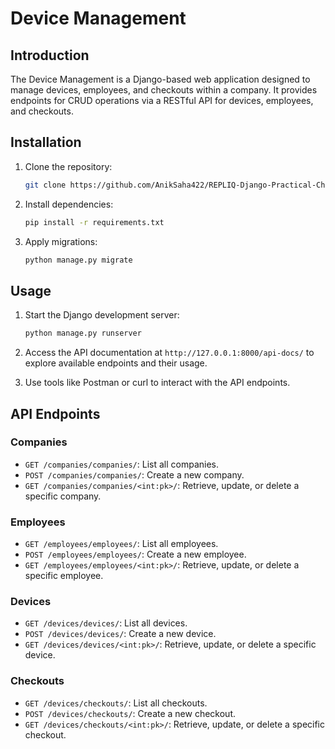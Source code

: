 # Device Management

## Introduction
The Device Management is a Django-based web application designed to manage devices, employees, and checkouts within a company. It provides endpoints for CRUD operations via a RESTful API for devices, employees, and checkouts.

## Installation
1. Clone the repository:
    ```bash
    git clone https://github.com/AnikSaha422/REPLIQ-Django-Practical-Challenge.git
    ```

2. Install dependencies:
    ```bash
    pip install -r requirements.txt
    ```

3. Apply migrations:
    ```bash
    python manage.py migrate
    ```

## Usage
1. Start the Django development server:
    ```bash
    python manage.py runserver
    ```

2. Access the API documentation at `http://127.0.0.1:8000/api-docs/` to explore available endpoints and their usage.

3. Use tools like Postman or curl to interact with the API endpoints.

## API Endpoints
### Companies
- `GET /companies/companies/`: List all companies.
- `POST /companies/companies/`: Create a new company.
- `GET /companies/companies/<int:pk>/`: Retrieve, update, or delete a specific company.

### Employees
- `GET /employees/employees/`: List all employees.
- `POST /employees/employees/`: Create a new employee.
- `GET /employees/employees/<int:pk>/`: Retrieve, update, or delete a specific employee.

### Devices
- `GET /devices/devices/`: List all devices.
- `POST /devices/devices/`: Create a new device.
- `GET /devices/devices/<int:pk>/`: Retrieve, update, or delete a specific device.

### Checkouts
- `GET /devices/checkouts/`: List all checkouts.
- `POST /devices/checkouts/`: Create a new checkout.
- `GET /devices/checkouts/<int:pk>/`: Retrieve, update, or delete a specific checkout.


